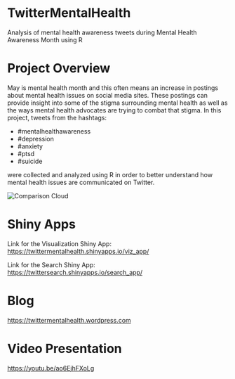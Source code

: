 # TwitterMentalHealth

Analysis of mental health awareness tweets during Mental Health Awareness Month using R

# Project Overview

May is mental health month and this often means an increase in postings about mental health issues on social media sites. These postings can provide insight into some of the stigma surrounding mental health as well as the ways mental health advocates are trying to combat that stigma. In this project, tweets from the hashtags:

- #mentalhealthawareness
- #depression
- #anxiety
- #ptsd
- #suicide

were collected and analyzed using R in order to better understand how mental health issues are communicated on Twitter.

![Comparison Cloud](TwitterMentalHealth/Images/Comparison_Cloud.png)

# Shiny Apps

Link for the Visualization Shiny App:
https://twittermentalhealth.shinyapps.io/viz_app/

Link for the Search Shiny App:
https://twittersearch.shinyapps.io/search_app/

# Blog

https://twittermentalhealth.wordpress.com

# Video Presentation

https://youtu.be/ao6EjhFXoLg

